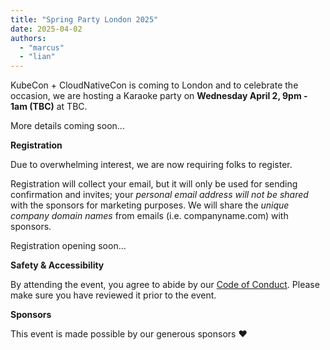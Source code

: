 ```yaml
---
title: "Spring Party London 2025"
date: 2025-04-02
authors:
  - "marcus"
  - "lian"
---
```


KubeCon + CloudNativeCon is coming to London and to celebrate the occasion, we are hosting a Karaoke party on **Wednesday April 2, 9pm - 1am (TBC)** at TBC.

More details coming soon...

**Registration**

Due to overwhelming interest, we are now requiring folks to register.

Registration will collect your email, but it will only be used for sending confirmation and invites; your *personal email address will not be shared* with the sponsors for marketing purposes. We will share the *unique company domain names* from emails (i.e. companyname.com) with sponsors.

Registration opening soon...

**Safety & Accessibility**

By attending the event, you agree to abide by our [Code of Conduct](/coc). Please make sure you have reviewed it prior to the event.

**Sponsors**

This event is made possible by our generous sponsors ❤️
